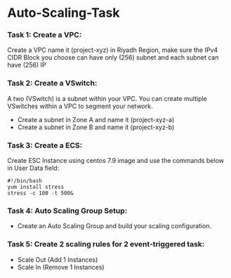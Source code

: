 # Auto-Scaling-Task

### Task 1: Create a VPC:

Create a VPC name it (project-xyz) in Riyadh Region, make sure the IPv4 CIDR Block you choose can have only (256) subnet and each subnet can have (256) IP

### Task 2: Create a VSwitch:

A two (VSwitch) is a subnet within your VPC. You can create multiple VSwitches within a VPC to segment your network.

- Create a subnet in Zone A and name it (project-xyz-a)
- Create a subnet in Zone B and name it (project-xyz-b)
  
### Task 3: Create a ECS:
Create ESC Instance using centos 7.9 image and use the commands below in User Data field:
```
#!/bin/bash
yum install stress
stress -c 100 -t 500&
```

### Task 4: Auto Scaling Group Setup:

- Create an Auto Scaling Group and build your scaling configuration.

### Task 5: Create 2  scaling rules for 2 event-triggered task:

- Scale Out (Add 1 Instances)
- Scale In (Remove 1 Instances)




